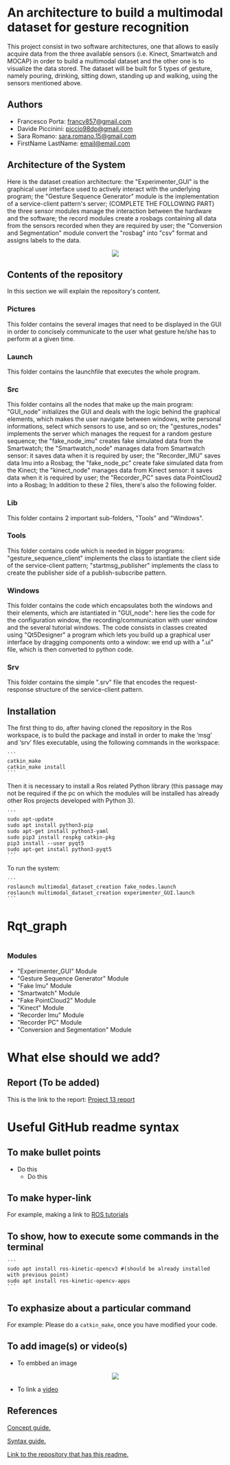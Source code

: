 # An architecture to build a multimodal dataset for gesture recognition
This project consist in two software architectures, one that allows to easily acquire data from the three available sensors (i.e. Kinect, Smartwatch and MOCAP) in order to build a multimodal dataset and the other one is to visualize the data stored.
The dataset will be built for 5 types of gesture, namely pouring, drinking, sitting down, standing up and walking, using the sensors mentioned above.

## Authors
* Francesco Porta: francy857@gmail.com
* Davide Piccinini: piccio98dp@gmail.com
* Sara Romano: sara.romano.15@gmail.com
* FirstName LastName: email@email.com

## Architecture of the System
Here is the dataset creation architecture: the "Experimenter_GUI" is the graphical user interface used to actively interact with the underlying program; the "Gesture Sequence Generator" module is the implementation of a service-client pattern's server; 
(COMPLETE THE FOLLOWING PART)
the three sensor modules manage the interaction between the hardware and the software; the record modules create a rosbags containing all data from the sensors recorded when they are required by user; the "Conversion and Segmentation" module convert the "rosbag" into "csv" format and assigns labels to the data.

<p align="center"> 
<img src="https://github.com/FraPorta/Itslit/blob/master/ExperimenterDiagram.jpg?raw=true">
</p>

## Contents of the repository
In this section we will explain the repository's content.

### Pictures
This folder contains the several images that need to be displayed in the GUI in order to concisely communicate to the user what gesture he/she has to perform at a given time.

### Launch
This folder contains the launchfile that executes the whole program.

### Src
This folder contains all the nodes that make up the main program: "GUI_node" initializes the GUI and deals with the logic behind the graphical elements, which makes the user navigate between windows, write personal informations, select which sensors to use, and so on; the "gestures_nodes" implements the server which manages the request for a random gesture sequence; the "fake_node_imu" creates fake simulated data from the Smartwatch; the "Smartwatch_node" manages data from Smartwatch sensor: it saves data when it is required by user; the "Recorder_IMU" saves data Imu into a Rosbag; the "fake_node_pc" create fake simulated data from the Kinect; the "kinect_node" manages data from Kinect sensor: it saves data when it is required by user; the "Recorder_PC" saves data PointCloud2 into a Rosbag;
In addition to these 2 files, there's also the following folder.

### Lib
This folder contains 2 important sub-folders, "Tools" and "Windows".

### Tools
This folder contains code which is needed in bigger programs: "gesture_sequence_client" implements the class to istantiate the client side of the service-client pattern; "startmsg_publisher" implements the class to create the publisher side of a publish-subscribe pattern.

### Windows
This folder contains the code which encapsulates both the windows and their elements, which are istantiated in "GUI_node": here lies the code for the configuration window, the recording/communication with user window and the several tutorial windows.
The code consists in classes created using "Qt5Designer" a program which lets you build up a graphical user interface by dragging components onto a window: we end up with a ".ui" file, which is then converted to python code.

### Srv
This folder contains the simple ".srv" file that encodes the request-response structure of the service-client pattern.

## Installation
The first thing to do, after having cloned the repository in the Ros workspace, is to build the package and install in order to make the ‘msg’ and ‘srv’ files executable, using the following commands in the workspace:
    
    ```
    catkin_make
    catkin_make install
    ```

Then it is necessary to install a Ros related Python library (this passage may not be required if the pc on which the modules will be installed has already other Ros projects developed with Python 3). 
    
    ```
	sudo apt-update
	sudo apt install python3-pip
    sudo apt-get install python3-yaml	
    sudo pip3 install rospkg catkin-pkg 
    pip3 install --user pyqt5
	sudo apt-get install python3-pyqt5
    ```

To run the system:
    
    ```
    roslaunch multimodal_dataset_creation fake_nodes.launch
    roslaunch multimodal_dataset_creation experimenter_GUI.launch
    ```

# Rqt_graph
<p align="center"> 
<img src="">
</p>

### Modules
* "Experimenter_GUI" Module
* "Gesture Sequence Generator" Module
* "Fake Imu" Module
* "Smartwatch" Module
* "Fake PointCloud2" Module
* "Kinect" Module
* "Recorder Imu" Module
* "Recorder PC" Module
* "Conversion and Segmentation" Module

# What else should we add?
	
## Report (To be added)

This is the link to the report: [Project 13 report]()





# Useful GitHub readme syntax

## To make bullet points

* Do this
	* Do this

## To make hyper-link

For example, making a link to [ROS tutorials](http://wiki.ros.org/ROS/Tutorials)

## To show, how to execute some commands in the terminal

    ```
    sudo apt install ros-kinetic-opencv3 #(should be already installed with previous point)
    sudo apt install ros-kinetic-opencv-apps
    ```

## To exphasize about a particular command

For example: Please do a ```catkin_make```, once you have modified your code. 

## To add image(s) or video(s)

* To embbed an image

<p align="center"> 
<img src="https://github.com/yushakareem/test-delete/blob/master/light-bulb-2-256.gif">
</p>

* To link a [video](https://youtu.be/-yOZEiHLuVU)

## References

[Concept guide.](https://guides.github.com/features/wikis/)

[Syntax guide.](https://help.github.com/en/articles/basic-writing-and-formatting-syntax)

[Link to the repository that has this readme.](https://github.com/EmaroLab/GitHub_Readme_Template)
